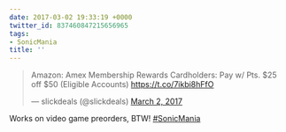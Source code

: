 ```yaml
---
date: 2017-03-02 19:33:19 +0000
twitter_id: 837460847215656965
tags:
- SonicMania
title: ''
---
```


<blockquote class="twitter-tweet"><p lang="en" dir="ltr">Amazon: Amex Membership Rewards Cardholders: Pay w/ Pts. $25 off $50 (Eligible Accounts) <a href="https://t.co/7ikbi8hFfO">https://t.co/7ikbi8hFfO</a></p>&mdash; slickdeals (@slickdeals) <a href="https://twitter.com/slickdeals/status/837449502357237760?ref_src=twsrc%5Etfw">March 2, 2017</a></blockquote>
<script async src="https://platform.twitter.com/widgets.js" charset="utf-8"></script>

Works on video game preorders, BTW! [#SonicMania](https://twitter.com/hashtag/SonicMania)
